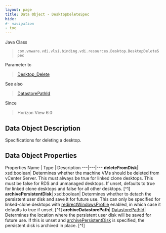 ```yaml
---
layout: page
title: Data Object - DesktopDeleteSpec
hide:
#- navigation
- toc
---
```






Java Class
> `com.vmware.vdi.vlsi.binding.vdi.resources.Desktop.DesktopDeleteSpec`

Parameter to
> [Desktop_Delete](vdi.resources.Desktop.md#delete)

See also
> [DatastorePathId](vdi.entity.DatastorePathId.md)

Since
> Horizon View 6.0


## Data Object Description

Specifications for deleting a desktop.

## Data Object Properties
Properties
Name |  Type |  Description
---|---|---
**deleteFromDisk**|  xsd:boolean|  Determines whether the machine VMs should be deleted from vCenter Server. This must always be true for linked clone desktops. This must be false for RDS and unmanaged desktops. If unset, defaults to true for linked clone desktops and false for all other desktops. [^1]
**archivePersistentDisk**|  xsd:boolean|  Determines whether to detach the persistent user disk and save it for future use. This can only be specified for linked-clone desktops with [redirectWindowsProfile](vdi.resources.Desktop.PersistentDiskSettings.md#redirectWindowsProfile) enabled, in which case it defaults to true if unset. [^1]
**archiveDatastorePath**| [DatastorePathId](vdi.entity.DatastorePathId.md)|  Determines the location where the persistent user disk will be saved for future use. If this is unset and [archivePersistentDisk](vdi.resources.Desktop.DesktopDeleteSpec.md#archivePersistentDisk) is specified, the persistent disk is archived in place. [^1]


 
